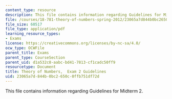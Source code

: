```yaml
---
content_type: resource
description: This file contains information regarding Guidelines for Midterm 2.
file: /courses/18-781-theory-of-numbers-spring-2012/23065a7d844b0bc2650c0ffb751df72d_MIT18_781S12_guidelines2.pdf
file_size: 60517
file_type: application/pdf
learning_resource_types:
- Exams
license: https://creativecommons.org/licenses/by-nc-sa/4.0/
ocw_type: OCWFile
parent_title: Exams
parent_type: CourseSection
parent_uid: d1a532c8-aabc-bd41-7813-cf1cadc50ff9
resourcetype: Document
title: Theory of Numbers,  Exam 2 Guidelines
uid: 23065a7d-844b-0bc2-650c-0ffb751df72d
---
```

This file contains information regarding Guidelines for Midterm 2.